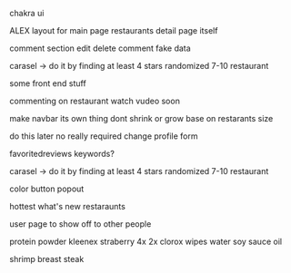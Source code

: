 chakra ui

ALEX
layout for main page
restaurants detail page itself


comment section
edit delete comment
fake data



carasel -> do it by finding at least 4 stars randomized 7-10 restaurant 

some front end stuff



commenting on restaurant watch vudeo soon

make navbar its own thing dont shrink or grow base on restarants size


do this later no really required
change profile form

favoritedreviews
keywords?

carasel -> do it by finding at least 4 stars randomized 7-10 restaurant 


color button popout

hottest what's new restaraunts

user page to show off to other people






protein powder
kleenex
straberry
4x 2x clorox wipes
water
soy sauce
oil

shrimp breast steak


